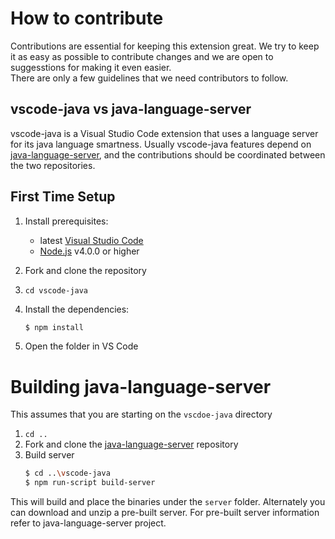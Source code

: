 # How to contribute

Contributions are essential for keeping this extension great.
We try to keep it as easy as possible to contribute changes and we are 
open to suggesstions for making it even easier.  
There are only a few guidelines that we need contributors to follow.

## vscode-java vs java-language-server

vscode-java is a Visual Studio Code extension that uses a language server for its java language 
smartness. Usually vscode-java features depend on [java-language-server](https://github.com/gorkem/java-language-server),
and the contributions should be coordinated between the two repositories.

## First Time Setup
1. Install prerequisites:
   * latest [Visual Studio Code](https://code.visualstudio.com/)
   * [Node.js](https://nodejs.org/) v4.0.0 or higher
2. Fork and clone the repository
3. `cd vscode-java`
4. Install the dependencies:

	```bash
	$ npm install
	```
5. Open the folder in VS Code

# Building java-language-server
This assumes that you are starting on the `vscdoe-java` directory
1. `cd ..`
2. Fork and clone the [java-language-server](https://github.com/gorkem/java-language-server) repository
3. Build server 
    ```bash
    $ cd ..\vscode-java
    $ npm run-script build-server
    ```
This will build and place the binaries under the `server` folder. Alternately you can download
and unzip a pre-built server. For pre-built server information refer to java-language-server 
project.
    
